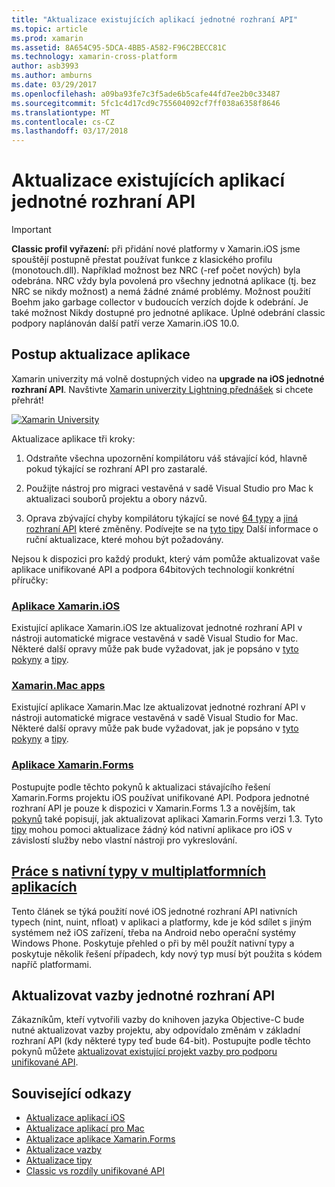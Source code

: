 ```yaml
---
title: "Aktualizace existujících aplikací jednotné rozhraní API"
ms.topic: article
ms.prod: xamarin
ms.assetid: 8A654C95-5DCA-4BB5-A582-F96C2BECC81C
ms.technology: xamarin-cross-platform
author: asb3993
ms.author: amburns
ms.date: 03/29/2017
ms.openlocfilehash: a09ba93fe7c3f5ade6b5cafe44fd7ee2b0c33487
ms.sourcegitcommit: 5fc1c4d17cd9c755604092cf7ff038a6358f8646
ms.translationtype: MT
ms.contentlocale: cs-CZ
ms.lasthandoff: 03/17/2018
---
```

# <a name="updating-existing-apps-to-the-unified-api"></a>Aktualizace existujících aplikací jednotné rozhraní API

> [!IMPORTANT]
> **Classic profil vyřazení:** při přidání nové platformy v Xamarin.iOS jsme spouštějí postupně přestat používat funkce z klasického profilu (monotouch.dll). Například možnost bez NRC (-ref počet nových) byla odebrána. NRC vždy byla povolená pro všechny jednotná aplikace (tj. bez NRC se nikdy možnost) a nemá žádné známé problémy. Možnost použití Boehm jako garbage collector v budoucích verzích dojde k odebrání. Je také možnost Nikdy dostupné pro jednotné aplikace. Úplné odebrání classic podpory naplánován další patří verze Xamarin.iOS 10.0.




## <a name="how-to-update-your-apps"></a>Postup aktualizace aplikace

Xamarin univerzity má volně dostupných video na **upgrade na iOS jednotné rozhraní API**. Navštivte [Xamarin univerzity Lightning přednášek](http://university.xamarin.com/lightninglectures) si chcete přehrát!

[ ![](updating-apps-images/xamu-video-sml.png "Xamarin University")](http://university.xamarin.com/lightninglectures)

Aktualizace aplikace tři kroky:

1. Odstraňte všechna upozornění kompilátoru váš stávající kód, hlavně pokud týkající se rozhraní API pro zastaralé.

2. Použijte nástroj pro migraci vestavěná v sadě Visual Studio pro Mac k aktualizaci souborů projektu a obory názvů.

3. Oprava zbývající chyby kompilátoru týkající se nové [64 typy](~/cross-platform/macios/nativetypes.md) a [jiná rozhraní API](~/cross-platform/macios/unified/index.md#deprecated-typos) které změněny. Podívejte se na [tyto tipy](~/cross-platform/macios/unified/updating-tips.md) Další informace o ruční aktualizace, které mohou být požadovány.

Nejsou k dispozici pro každý produkt, který vám pomůže aktualizovat vaše aplikace unifikované API a podpora 64bitových technologií konkrétní příručky:

### <a name="xamarinios-appscross-platformmaciosunifiedupdating-ios-appsmd"></a>[Aplikace Xamarin.iOS](~/cross-platform/macios/unified/updating-ios-apps.md)

Existující aplikace Xamarin.iOS lze aktualizovat jednotné rozhraní API v nástroji automatické migrace vestavěná v sadě Visual Studio for Mac. Některé další opravy může pak bude vyžadovat, jak je popsáno v [tyto pokyny](~/cross-platform/macios/unified/updating-ios-apps.md) a [tipy](~/cross-platform/macios/unified/updating-tips.md).

###  <a name="xamarinmac-appscross-platformmaciosunifiedupdating-mac-appsmd"></a>[Xamarin.Mac apps](~/cross-platform/macios/unified/updating-mac-apps.md)

Existující aplikace Xamarin.Mac lze aktualizovat jednotné rozhraní API v nástroji automatické migrace vestavěná v sadě Visual Studio for Mac. Některé další opravy může pak bude vyžadovat, jak je popsáno v [tyto pokyny](~/cross-platform/macios/unified/updating-mac-apps.md) a [tipy](~/cross-platform/macios/unified/updating-tips.md).

###  <a name="xamarinforms-appscross-platformmaciosunifiedupdating-xamarin-forms-appsmd"></a>[Aplikace Xamarin.Forms](~/cross-platform/macios/unified/updating-xamarin-forms-apps.md)

Postupujte podle těchto pokynů k aktualizaci stávajícího řešení Xamarin.Forms projektu iOS používat unifikované API. Podpora jednotné rozhraní API je pouze k dispozici v Xamarin.Forms 1.3 a novějším, tak [pokynů](~/cross-platform/macios/unified/updating-xamarin-forms-apps.md) také popisují, jak aktualizovat aplikaci Xamarin.Forms verzi 1.3. Tyto [tipy](~/cross-platform/macios/unified/updating-tips.md) mohou pomoci aktualizace žádný kód nativní aplikace pro iOS v závislostí služby nebo vlastní nástroji pro vykreslování.

## <a name="working-with-native-types-in-cross-platform-appscross-platformmaciosnativetypesmd"></a>[Práce s nativní typy v multiplatformních aplikacích](~/cross-platform/macios/nativetypes.md)

Tento článek se týká použití nové iOS jednotné rozhraní API nativních typech (nint, nuint, nfloat) v aplikaci a platformy, kde je kód sdílet s jiným systémem než iOS zařízení, třeba na Android nebo operační systémy Windows Phone. Poskytuje přehled o při by měl použít nativní typy a poskytuje několik řešení případech, kdy nový typ musí být použita s kódem napříč platformami.

## <a name="update-bindings-to-the-unified-api"></a>Aktualizovat vazby jednotné rozhraní API

Zákazníkům, kteří vytvořili vazby do knihoven jazyka Objective-C bude nutné aktualizovat vazby projektu, aby odpovídalo změnám v základní rozhraní API (kdy některé typy teď bude 64-bit).
Postupujte podle těchto pokynů můžete [aktualizovat existující projekt vazby pro podporu unifikované API](~/cross-platform/macios/unified/update-binding.md).




## <a name="related-links"></a>Související odkazy

- [Aktualizace aplikací iOS](~/cross-platform/macios/unified/updating-ios-apps.md)
- [Aktualizace aplikací pro Mac](~/cross-platform/macios/unified/updating-mac-apps.md)
- [Aktualizace aplikace Xamarin.Forms](~/cross-platform/macios/unified/updating-xamarin-forms-apps.md)
- [Aktualizace vazby](~/cross-platform/macios/unified/update-binding.md)
- [Aktualizace tipy](~/cross-platform/macios/unified/updating-tips.md)
- [Classic vs rozdíly unifikované API](https://developer.xamarin.com/releases/ios/api_changes/classic-vs-unified-8.6.0/)
